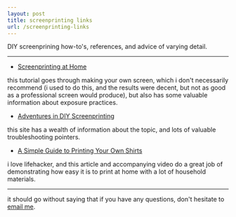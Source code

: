 ```yaml
---
layout: post
title: screenprinting links
url: /screenprinting-links
---
```


DIY screenprining how-to's, references, and advice of varying detail.

--------

 - [Screenprinting at Home](http://www.theartofdoingstuff.com/how-to-screen-printsilkscreening-at-home/)

this tutorial goes through making your own screen, which i don't necessarily recommend (i used to do this, and the results were decent, but not as good as a professional screen would produce), but also has some valuable information about exposure practices. 

 - [Adventures in DIY Screenprinting](http://diysilkscreenprinting.blogspot.com/)

 this site has a wealth of information about the topic, and lots of valuable troubleshooting pointers. 

 - [A Simple Guide to Printing Your Own Shirts](http://lifehacker.com/5886483/simple-guide-to-screen-printing-your-own-shirts)

 i love lifehacker, and this article and accompanying video do a great job of demonstrating how easy it is to print at home with a lot of household materials. 

 ------

 it should go without saying that if you have any questions, don't hesitate to [email me](ryantroyford@gmail.com). 